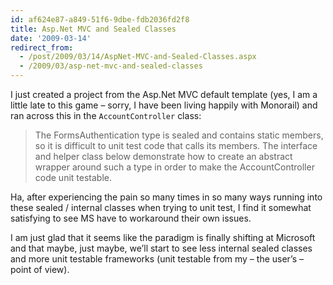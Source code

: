 ```yaml
---
id: af624e87-a849-51f6-9dbe-fdb2036fd2f8
title: Asp.Net MVC and Sealed Classes
date: '2009-03-14'
redirect_from:
  - /post/2009/03/14/AspNet-MVC-and-Sealed-Classes.aspx
  - /2009/03/asp-net-mvc-and-sealed-classes
---
```


I just created a project from the Asp.Net MVC default template (yes, I am a little late to this game – sorry, I have been living happily with Monorail) and ran across this in the `AccountController` class:

> The FormsAuthentication type is sealed and contains static members, so it is difficult to unit test code that calls its members. The interface and helper class below demonstrate how to create an abstract wrapper around such a type in order to make the AccountController code unit testable.

Ha, after experiencing the pain so many times in so many ways running into these sealed / internal classes when trying to unit test, I find it somewhat satisfying to see MS have to workaround their own issues.

I am just glad that it seems like the paradigm is finally shifting at Microsoft and that maybe, just maybe, we’ll start to see less internal sealed classes and more unit testable frameworks (unit testable from my – the user’s – point of view).